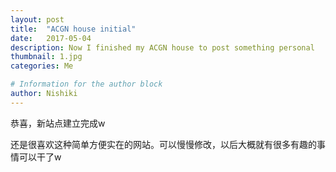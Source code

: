 ```yaml
---
layout: post
title:  "ACGN house initial"
date:   2017-05-04
description: Now I finished my ACGN house to post something personal
thumbnail: 1.jpg
categories: Me

# Information for the author block
author: Nishiki
---
```


恭喜，新站点建立完成w

还是很喜欢这种简单方便实在的网站。可以慢慢修改，以后大概就有很多有趣的事情可以干了w